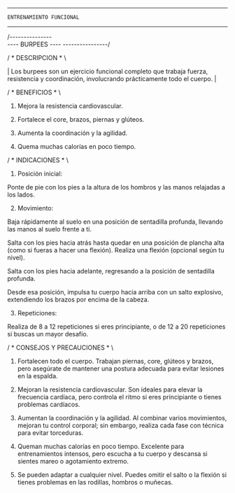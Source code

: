 -------------------------------
    ENTRENAMIENTO FUNCIONAL
-------------------------------

/---------------\
---- BURPEES ----
\----------------/

/ * DESCRIPCION * \

| Los burpees son un ejercicio funcional completo que trabaja fuerza, resistencia y coordinación, involucrando prácticamente todo el cuerpo. |

/ * BENEFICIOS * \

1. Mejora la resistencia cardiovascular.

2. Fortalece el core, brazos, piernas y glúteos.

3. Aumenta la coordinación y la agilidad.

4. Quema muchas calorías en poco tiempo.

/ * INDICACIONES * \

1. Posición inicial:

Ponte de pie con los pies a la altura de los hombros y las manos relajadas a los lados.

2. Movimiento:

Baja rápidamente al suelo en una posición de sentadilla profunda, llevando las manos al suelo frente a ti.

Salta con los pies hacia atrás hasta quedar en una posición de plancha alta (como si fueras a hacer una flexión).
Realiza una flexión (opcional según tu nivel).

Salta con los pies hacia adelante, regresando a la posición de sentadilla profunda.

Desde esa posición, impulsa tu cuerpo hacia arriba con un salto explosivo, extendiendo los brazos por encima de la cabeza.

3. Repeticiones:

Realiza de 8 a 12 repeticiones si eres principiante, o de 12 a 20 repeticiones si buscas un mayor desafío.

/ * CONSEJOS Y PRECAUCIONES * \

1. Fortalecen todo el cuerpo. Trabajan piernas, core, glúteos y brazos, pero asegúrate de mantener una postura adecuada para evitar lesiones en la espalda.

2. Mejoran la resistencia cardiovascular. Son ideales para elevar la frecuencia cardíaca, pero controla el ritmo si eres principiante o tienes problemas cardíacos.

3. Aumentan la coordinación y la agilidad. Al combinar varios movimientos, mejoran tu control corporal; sin embargo, realiza cada fase con técnica para evitar torceduras.

4. Queman muchas calorías en poco tiempo. Excelente para entrenamientos intensos, pero escucha a tu cuerpo y descansa si sientes mareo o agotamiento extremo.

5. Se pueden adaptar a cualquier nivel. Puedes omitir el salto o la flexión si tienes problemas en las rodillas, hombros o muñecas.
